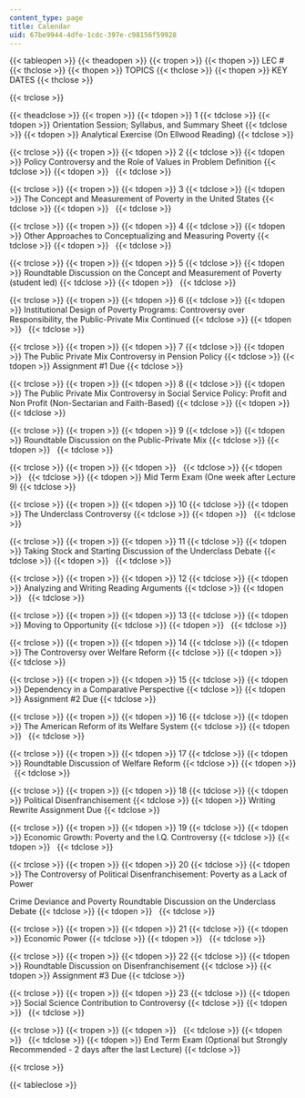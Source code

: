 ```yaml
---
content_type: page
title: Calendar
uid: 67be9944-4dfe-1cdc-397e-c98156f59928
---
```


{{< tableopen >}}
{{< theadopen >}}
{{< tropen >}}
{{< thopen >}}
LEC #
{{< thclose >}}
{{< thopen >}}
TOPICS
{{< thclose >}}
{{< thopen >}}
KEY DATES
{{< thclose >}}

{{< trclose >}}

{{< theadclose >}}
{{< tropen >}}
{{< tdopen >}}
1
{{< tdclose >}}
{{< tdopen >}}
Orientation Session; Syllabus, and Summary Sheet
{{< tdclose >}}
{{< tdopen >}}
Analytical Exercise (On Ellwood Reading)
{{< tdclose >}}

{{< trclose >}}
{{< tropen >}}
{{< tdopen >}}
2
{{< tdclose >}}
{{< tdopen >}}
Policy Controversy and the Role of Values in Problem Definition
{{< tdclose >}}
{{< tdopen >}}
 
{{< tdclose >}}

{{< trclose >}}
{{< tropen >}}
{{< tdopen >}}
3
{{< tdclose >}}
{{< tdopen >}}
The Concept and Measurement of Poverty in the United States
{{< tdclose >}}
{{< tdopen >}}
 
{{< tdclose >}}

{{< trclose >}}
{{< tropen >}}
{{< tdopen >}}
4
{{< tdclose >}}
{{< tdopen >}}
Other Approaches to Conceptualizing and Measuring Poverty
{{< tdclose >}}
{{< tdopen >}}
 
{{< tdclose >}}

{{< trclose >}}
{{< tropen >}}
{{< tdopen >}}
5
{{< tdclose >}}
{{< tdopen >}}
Roundtable Discussion on the Concept and Measurement of Poverty (student led)
{{< tdclose >}}
{{< tdopen >}}
 
{{< tdclose >}}

{{< trclose >}}
{{< tropen >}}
{{< tdopen >}}
6
{{< tdclose >}}
{{< tdopen >}}
Institutional Design of Poverty Programs: Controversy over Responsibility, the Public-Private Mix Continued
{{< tdclose >}}
{{< tdopen >}}
 
{{< tdclose >}}

{{< trclose >}}
{{< tropen >}}
{{< tdopen >}}
7
{{< tdclose >}}
{{< tdopen >}}
The Public Private Mix Controversy in Pension Policy
{{< tdclose >}}
{{< tdopen >}}
Assignment #1 Due
{{< tdclose >}}

{{< trclose >}}
{{< tropen >}}
{{< tdopen >}}
8
{{< tdclose >}}
{{< tdopen >}}
The Public Private Mix Controversy in Social Service Policy: Profit and Non Profit (Non-Sectarian and Faith-Based)
{{< tdclose >}}
{{< tdopen >}}
 
{{< tdclose >}}

{{< trclose >}}
{{< tropen >}}
{{< tdopen >}}
9
{{< tdclose >}}
{{< tdopen >}}
Roundtable Discussion on the Public-Private Mix
{{< tdclose >}}
{{< tdopen >}}
 
{{< tdclose >}}

{{< trclose >}}
{{< tropen >}}
{{< tdopen >}}
 
{{< tdclose >}}
{{< tdopen >}}
 
{{< tdclose >}}
{{< tdopen >}}
Mid Term Exam (One week after Lecture 9)
{{< tdclose >}}

{{< trclose >}}
{{< tropen >}}
{{< tdopen >}}
10
{{< tdclose >}}
{{< tdopen >}}
The Underclass Controversy
{{< tdclose >}}
{{< tdopen >}}
 
{{< tdclose >}}

{{< trclose >}}
{{< tropen >}}
{{< tdopen >}}
11
{{< tdclose >}}
{{< tdopen >}}
Taking Stock and Starting Discussion of the Underclass Debate
{{< tdclose >}}
{{< tdopen >}}
 
{{< tdclose >}}

{{< trclose >}}
{{< tropen >}}
{{< tdopen >}}
12
{{< tdclose >}}
{{< tdopen >}}
Analyzing and Writing Reading Arguments
{{< tdclose >}}
{{< tdopen >}}
 
{{< tdclose >}}

{{< trclose >}}
{{< tropen >}}
{{< tdopen >}}
13
{{< tdclose >}}
{{< tdopen >}}
Moving to Opportunity
{{< tdclose >}}
{{< tdopen >}}
 
{{< tdclose >}}

{{< trclose >}}
{{< tropen >}}
{{< tdopen >}}
14
{{< tdclose >}}
{{< tdopen >}}
The Controversy over Welfare Reform
{{< tdclose >}}
{{< tdopen >}}
 
{{< tdclose >}}

{{< trclose >}}
{{< tropen >}}
{{< tdopen >}}
15
{{< tdclose >}}
{{< tdopen >}}
Dependency in a Comparative Perspective
{{< tdclose >}}
{{< tdopen >}}
Assignment #2 Due
{{< tdclose >}}

{{< trclose >}}
{{< tropen >}}
{{< tdopen >}}
16
{{< tdclose >}}
{{< tdopen >}}
The American Reform of its Welfare System
{{< tdclose >}}
{{< tdopen >}}
 
{{< tdclose >}}

{{< trclose >}}
{{< tropen >}}
{{< tdopen >}}
17
{{< tdclose >}}
{{< tdopen >}}
Roundtable Discussion of Welfare Reform
{{< tdclose >}}
{{< tdopen >}}
 
{{< tdclose >}}

{{< trclose >}}
{{< tropen >}}
{{< tdopen >}}
18
{{< tdclose >}}
{{< tdopen >}}
Political Disenfranchisement
{{< tdclose >}}
{{< tdopen >}}
Writing Rewrite Assignment Due
{{< tdclose >}}

{{< trclose >}}
{{< tropen >}}
{{< tdopen >}}
19
{{< tdclose >}}
{{< tdopen >}}
Economic Growth: Poverty and the I.Q. Controversy
{{< tdclose >}}
{{< tdopen >}}
 
{{< tdclose >}}

{{< trclose >}}
{{< tropen >}}
{{< tdopen >}}
20
{{< tdclose >}}
{{< tdopen >}}
The Controversy of Political Disenfranchisement: Poverty as a Lack of Power  
  
Crime Deviance and Poverty Roundtable Discussion on the Underclass Debate
{{< tdclose >}}
{{< tdopen >}}
 
{{< tdclose >}}

{{< trclose >}}
{{< tropen >}}
{{< tdopen >}}
21
{{< tdclose >}}
{{< tdopen >}}
Economic Power
{{< tdclose >}}
{{< tdopen >}}
 
{{< tdclose >}}

{{< trclose >}}
{{< tropen >}}
{{< tdopen >}}
22
{{< tdclose >}}
{{< tdopen >}}
Roundtable Discussion on Disenfranchisement
{{< tdclose >}}
{{< tdopen >}}
Assignment #3 Due
{{< tdclose >}}

{{< trclose >}}
{{< tropen >}}
{{< tdopen >}}
23
{{< tdclose >}}
{{< tdopen >}}
Social Science Contribution to Controversy
{{< tdclose >}}
{{< tdopen >}}
 
{{< tdclose >}}

{{< trclose >}}
{{< tropen >}}
{{< tdopen >}}
 
{{< tdclose >}}
{{< tdopen >}}
 
{{< tdclose >}}
{{< tdopen >}}
End Term Exam (Optional but Strongly Recommended - 2 days after the last Lecture)
{{< tdclose >}}

{{< trclose >}}

{{< tableclose >}}
